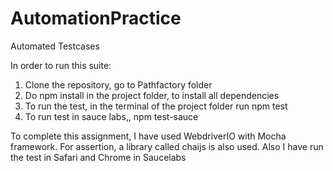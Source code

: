 # AutomationPractice
Automated Testcases

In order to run this suite:

1. Clone the repository, go to Pathfactory folder
2. Do npm install in the project folder, to install all dependencies
3. To run the test, in the terminal of the project folder run npm test
4. To run test in sauce labs,, npm test-sauce

To complete this assignment, I have used WebdriverIO with Mocha framework. For assertion, a library called chaijs is also used. Also I have run the test in Safari and Chrome in Saucelabs
